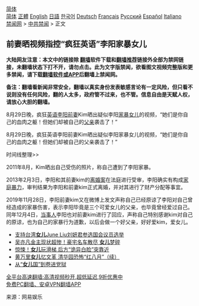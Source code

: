  <!-- 面包屑导航 --> <div class="breadcrumb"><!-- GTranslate: https://gtranslate.io/ -->  <div class="switcher notranslate">  <div class="selected">  <a href="#" onclick="return false;"> 简体</a>  </div>  <div class="option">  <a href="https://www.bannedbook.org" onclick="doGTranslate('zh-CN|zh-CN');jQuery('div.switcher div.selected a').html(jQuery(this).html());return false;" title="简体中文" class="nturl selected"> 简体</a>  <a href="https://www.bannedbook.org/zh-tw/" onclick="doGTranslate('zh-CN|zh-TW');jQuery('div.switcher div.selected a').html(jQuery(this).html());return false;" title="繁體中文" class="nturl"> 正體</a>  <a href="https://www.bannedbook.org/en/" onclick="doGTranslate('zh-CN|en');jQuery('div.switcher div.selected a').html(jQuery(this).html());return false;" title="English" class="nturl"> English</a>  <a href="https://www.bannedbook.org/ja/" onclick="doGTranslate('zh-CN|ja');jQuery('div.switcher div.selected a').html(jQuery(this).html());return false;" title="日本語" class="nturl"> 日語</a>  <a href="https://www.bannedbook.org/ko/" onclick="doGTranslate('zh-CN|ko');jQuery('div.switcher div.selected a').html(jQuery(this).html());return false;" title="한국어" class="nturl"> 한국어</a>  <a href="https://www.bannedbook.org/de/" onclick="doGTranslate('zh-CN|de');jQuery('div.switcher div.selected a').html(jQuery(this).html());return false;" title="Deutsch" class="nturl"> Deutsch</a>  <a href="https://www.bannedbook.org/fr/" onclick="doGTranslate('zh-CN|fr');jQuery('div.switcher div.selected a').html(jQuery(this).html());return false;" title="Français" class="nturl"> Français</a>  <a href="https://www.bannedbook.org/ru/" onclick="doGTranslate('zh-CN|ru');jQuery('div.switcher div.selected a').html(jQuery(this).html());return false;" title="Русский" class="nturl"> Русский</a>  <a href="https://www.bannedbook.org/es/" onclick="doGTranslate('zh-CN|es');jQuery('div.switcher div.selected a').html(jQuery(this).html());return false;" title="Español" class="nturl"> Español</a>  <a href="https://www.bannedbook.org/it/" onclick="doGTranslate('zh-CN|it');jQuery('div.switcher div.selected a').html(jQuery(this).html());return false;" title="Italiano" class="nturl"> Italiano</a>  </div>  </div>      <div class='breadcrumb-sub'><!-- Breadcrumb NavXT 6.3.0 --> <a href="https://www.bannedbook.org/" class="home">禁闻网</a> &gt; <a href="https://www.bannedbook.org/bnews/cbnews/" class="category">中共禁闻</a> &gt; 正文</div></div><h2>前妻晒视频指控“疯狂英语”李阳家暴女儿</h2> <p class="notice"><b>大陆网友注意：本文中的链接除 <a href="https://github.com/bannedbook/fanqiang" >翻墙</a>软件下载和<a href="https://github.com/killgcd/justmysocks/blob/master/README.md">翻墙推荐</a>链接外全部为禁网链接，未翻墙状态下打不开，请勿点击。此为文字版禁闻，欲看图文视频完整版和更多禁闻，请下载<a href="https://github.com/bannedbook/fanqiang">翻墙软件或APP</a>后翻墙上禁闻网。</p><p>备注：翻墙看新闻非常安全，翻墙以真实身份发表敏感言论有一定风险，但只看不说则没有任何风险，翻的人太多，政府管不过来，也不管。信息自由是天赋人权，请放心大胆的翻墙。</b></p>  <div class="entry"> <p id="summary">8月29日晚，疯狂<a href="https://www.bannedbook.org/bnews/tag/%E8%8B%B1%E8%AF%AD/" class="st_tag internal_tag" rel="tag" title="标签 英语 下的日志">英语</a><a href="https://www.bannedbook.org/bnews/tag/%e6%9d%8e%e9%98%b3/" class="st_tag internal_tag" rel="tag" title="标签 李阳 下的日志">李阳</a><a href="https://www.bannedbook.org/bnews/tag/%E5%89%8D%E5%A6%BB/" class="st_tag internal_tag" rel="tag" title="标签 前妻 下的日志">前妻</a>Kim晒出疑似李阳<a href="https://www.bannedbook.org/bnews/tag/%E5%AE%B6%E6%9A%B4/" class="st_tag internal_tag" rel="tag" title="标签 家暴 下的日志">家暴</a><a href="https://www.bannedbook.org/bnews/tag/%e5%a5%b3%e5%84%bf/" class="st_tag internal_tag" rel="tag" title="标签 女儿 下的日志">女儿</a>的视频，“她们是你自己的血肉之躯！但她们却被自己的<a href="https://www.bannedbook.org/bnews/tag/%E7%88%B6%E4%BA%B2/" class="st_tag internal_tag" rel="tag" title="标签 父亲 下的日志">父亲</a>袭击了！”</p> <p>8月29日晚，疯狂英语李阳前妻Kim晒出疑似李阳家暴女儿的视频，“她们是你自己的血肉之躯！但她们却被自己的父亲袭击了！”</p>  <p>时间线整理&gt;&gt;</p> <p>2011年8月，Kim晒出自己受伤的照片，称自己遭到了李阳家暴。</p>  <p>2013年2月3日，李阳和其前妻kim的<a href="https://www.bannedbook.org/bnews/tag/%E7%A6%BB%E5%A9%9A%E6%A1%88/" class="st_tag internal_tag" rel="tag" title="标签 离婚案 下的日志">离婚案</a>在法庭进行受审，李阳确实有构成<a href="https://www.bannedbook.org/bnews/tag/%E5%AE%B6%E5%BA%AD%E6%9A%B4%E5%8A%9B/" class="st_tag internal_tag" rel="tag" title="标签 家庭暴力 下的日志">家庭暴力</a>，审判结果为李阳和前妻kim正式离婚，并对其进行了财产分配等事宜。</p> <p>2019年11月28日，李阳前妻kim又在微博上发文声称自己已经原谅了李阳对自己曾经造成的家暴伤害，表示李阳毕竟是三个可爱女儿的父亲，也毕竟曾经爱过自己。同年12月4日，<a href="https://www.bannedbook.org/bnews/tag/%E5%BD%93%E4%BA%8B%E4%BA%BA/" class="st_tag internal_tag" rel="tag" title="标签 当事人 下的日志">当事人</a>李阳也对前妻kim进行了回应，声称自己特别感谢kim对自己的原谅，也为自己的家暴行为道歉，以后会做一个好父亲，好好爱kim，爱女儿。</p>  <ul class='op-related-articles' title='相关阅读'> <li><a href='https://www.bannedbook.org/bnews/taiwannews/20210827/1614225.html' target='_blank'>支持台湾<b>女儿</b>June Liu刘妍君参选国会议员选举</a></li> <li><a href='https://www.bannedbook.org/bnews/yule/20210825/1612735.html' target='_blank'>吴亦凡金主现状超惨！豪宅名车散尽 <b>女儿</b>梦碎</a></li> <li><a href='https://www.bannedbook.org/bnews/worldnews/20210825/1612594.html' target='_blank'>惊悚！<b>女儿</b>玩滑梯 后方“诡异白脸”突靠近</a></li> <li><a href='https://www.bannedbook.org/bnews/headline/20210824/1612167.html' target='_blank'>黄万里<b>女儿</b>忆文革 清华园恐怖“红八月”（续）</a></li> <li><a href='https://www.bannedbook.org/bnews/cbnews/20210824/1612149.html' target='_blank'>从“<b>女儿</b>国”到卷进党狱</a></li> </ul> <p class="texttj"> <a href="https://github.com/bannedbook/fanqiang/wiki/V2ray%E6%9C%BA%E5%9C%BA" target="_blank">全平台高速翻墙:高清视频秒开,超低延迟,9折优惠中</a><br/> <a href="https://github.com/bannedbook/fanqiang/wiki/%E7%A6%81%E9%97%BB%E7%BD%91%E5%AE%89%E5%8D%93%E7%BF%BB%E5%A2%99%E6%96%B0%E9%97%BBAPP" target="_blank">免费PC翻墙、安卓VPN翻墙APP</a></p><p> 来源：网易娱乐 </p><a name='sharetosocial'></a>  <div style="margin-bottom:5px;padding-bottom:5px;clear:both"> <div id="archive-pix-1" class="banner-ads"> <!-- AuctionX Display platform tag START --> <div id="26318x728x90x621x_ADSLOT2" clicktrack="%%CLICK_URL_ESC%%"></div> <!-- AuctionX Display platform tag END --> </div> <div id="archive-pix-2" class="banner-ads"> <!-- AuctionX Display platform tag START --> <div id="26315x300x250x621x_ADSLOT2" clicktrack="%%CLICK_URL_ESC%%"></div> <!-- AuctionX Display platform tag END --> </div> </div>  <div id="archive-pix-1" class="banner-ads"> <!-- AuctionX Display platform tag START --> <div id="26318x728x90x621x_ADSLOT3" clicktrack="%%CLICK_URL_ESC%%"></div> <!-- AuctionX Display platform tag END --> </div> </div><!--END ENTRY--> 
